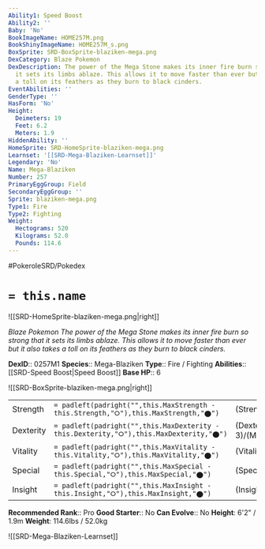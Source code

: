 ```yaml
---
Ability1: Speed Boost
Ability2: ''
Baby: 'No'
BookImageName: HOME257M.png
BookShinyImageName: HOME257M_s.png
BoxSprite: SRD-BoxSprite-blaziken-mega.png
DexCategory: Blaze Pokemon
DexDescription: The power of the Mega Stone makes its inner fire burn so strong that
  it sets its limbs ablaze. This allows it to move faster than ever but it also takes
  a toll on its feathers as they burn to black cinders.
EventAbilities: ''
GenderType: ''
HasForm: 'No'
Height:
  Deimeters: 19
  Feet: 6.2
  Meters: 1.9
HiddenAbility: ''
HomeSprite: SRD-HomeSprite-blaziken-mega.png
Learnset: '[[SRD-Mega-Blaziken-Learnset]]'
Legendary: 'No'
Name: Mega-Blaziken
Number: 257
PrimaryEggGroup: Field
SecondaryEggGroup: ''
Sprite: blaziken-mega.png
Type1: Fire
Type2: Fighting
Weight:
  Hectograms: 520
  Kilograms: 52.0
  Pounds: 114.6
---
```


#PokeroleSRD/Pokedex

# `= this.name`

![[SRD-HomeSprite-blaziken-mega.png|right]]

*Blaze Pokemon*
*The power of the Mega Stone makes its inner fire burn so strong that it sets its limbs ablaze. This allows it to move faster than ever but it also takes a toll on its feathers as they burn to black cinders.*

**DexID**:: 0257M1
**Species**:: Mega-Blaziken
**Type**:: Fire / Fighting
**Abilities**:: [[SRD-Speed Boost|Speed Boost]]
**Base HP**:: 6

![[SRD-BoxSprite-blaziken-mega.png|right]]

|           |                                                                                        |                                          |
| --------- | -------------------------------------------------------------------------------------- | ---------------------------------------- |
| Strength  | `= padleft(padright("",this.MaxStrength - this.Strength,"⭘"),this.MaxStrength,"⬤")`    | (Strength::4)/(MaxStrength::8)   |
| Dexterity | `= padleft(padright("",this.MaxDexterity - this.Dexterity,"⭘"),this.MaxDexterity,"⬤")` | (Dexterity:: 3)/(MaxDexterity::6) |
| Vitality  | `= padleft(padright("",this.MaxVitality - this.Vitality,"⭘"),this.MaxVitality,"⬤")`    | (Vitality::2)/(MaxVitality::5)   |
| Special   | `= padleft(padright("",this.MaxSpecial - this.Special,"⭘"),this.MaxSpecial,"⬤")`       | (Special::3)/(MaxSpecial::7)     |
| Insight   | `= padleft(padright("",this.MaxInsight - this.Insight,"⭘"),this.MaxInsight,"⬤")`       | (Insight::2)/(MaxInsight::5)     |

**Recommended Rank**:: Pro
**Good Starter**:: No
**Can Evolve**:: No
**Height**: 6'2" / 1.9m
**Weight**: 114.6lbs / 52.0kg

![[SRD-Mega-Blaziken-Learnset]]
